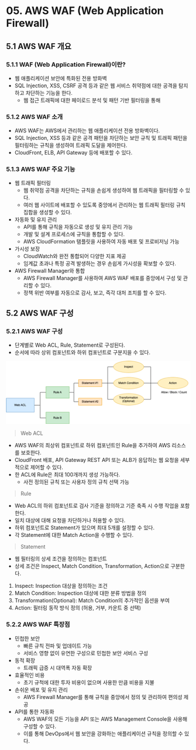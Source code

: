 # 05. AWS WAF (Web Application Firewall)

## 5.1 AWS WAF 개요

### 5.1.1 WAF (Web Application Firewall)이란?

- 웹 애플리케이션 보안에 특화된 전용 방화벽
- SQL Injection, XSS, CSRF 공격 등과 같은 웹 서비스 취약점에 대한 공격을 탐지하고 차단하는 기능을 한다.
    - 웹 접근 트래픽에 대한 페이로드 분석 및 패턴 기반 필터링을 통해

### 5.1.2 AWS WAF 소개

- AWS WAF는 AWS에서 관리하는 웹 애플리케이션 전용 방화벽이다.
- SQL Injection, XSS 등과 같은 공격 패턴을 차단하는 보안 규칙 및 트래픽 패턴을 필터링하는 규칙을 생성하여 트래픽 도달을 제어한다.
- CloudFront, ELB, API Gateway 등에 배포할 수 있다.

### 5.1.3 AWS WAF 주요 기능

- 웹 트래픽 필터링
    - 웹 취약점 공격을 차단하는 규칙을 손쉽게 생성하여 웹 트래픽을 필터링할 수 있다.
    - 여러 웹 사이트에 배포할 수 있도록 중앙에서 관리하는 웹 트래픽 필터링 규칙 집합을 생성할 수 있다.
- 자동화 및 유지 관리
    - API를 통해 규칙을 자동으로 생성 및 유지 관리 가능
    - 개발 및 설계 프로세스에 규칙을 통합할 수 있다.
    - AWS CloudFormation 탬플릿을 사용하여 자동 배포 및 프로비저닝 가능
- 가시성 보장
    - CloudWatch와 완전 통합되어 다양한 지표 제공
    - 임계값 초과나 특정 공격 발생하는 경우 손쉽게 가시성을 확보할 수 있다.
- AWS Firewall Manager와 통합
    - AWS Firewall Manager를 사용하여 AWS WAF 배포를 중앙에서 구성 및 관리할 수 있다.
    - 정책 위반 여부를 자동으로 감사, 보고, 즉각 대처 조치를 할 수 있다.

## 5.2 AWS WAF 구성

### 5.2.1 AWS WAF 구성

- 단계별로 Web ACL, Rule, Statement로 구성된다.
- 순서에 따라 상위 컴포넌트와 하위 컴포넌트로 구분지을 수 있다.

![img.png](../../../../image/waf.png)

> Web ACL
>
- AWS WAF의 최상위 컴포넌트로 하위 컴포넌트인 Rule을 추가하여 AWS 리소스를 보호한다.
- CloudFront 배포, API Gateway REST API 또는 ALB가 응답하는 웹 요청을 세부적으로 제어할 수 있다.
- 한 ACL에 Rule은 최대 100개까지 생성 가능하다.
    - 사전 정의된 규칙 또는 사용자 정의 규칙 선택 가능

> Rule
>
- Web ACL의 하위 컴포넌트로 검사 기준을 정의하고 기준 축족 시 수행 작업을 포함한다.
- 일치 대상에 대해 요청을 차단하거나 허용할 수 있다.
- 하위 컴포넌트로 Statement가 있으며 최대 5개를 설정할 수 있다.
- 각 Statement에 대한 Match Action을 수행할 수 있다.

> Statement
>
- 웹 필터링의 상세 조건을 정의하는 컴포넌트
- 상세 조건은 Inspect, Match Condition, Transformation, Action으로 구분한다.
1. Inspect: Inspection 대상을 정의하는 조건
2. Match Condition: Inspection 대상에 대한 분류 방법을 정의
3. Transformation(Optional): Match Condition의 추가적인 옵션을 부여
4. Action: 필터링 동작 방식 정의 (허용, 거부, 카운트 중 선택)

### 5.2.2 AWS WAF 특장점

- 민첩한 보안
    - 빠른 규칙 전파 및 업데이트 가능
    - 서비스 영향 없이 유연한 구성으로 민첩한 보안 서비스 구성
- 동적 확장
    - 트래픽 급증 시 대역폭 자동 확장
- 효율적인 비용
    - 초기 규척에 대한 투자 비용이 없으며 사용한 만큼 비용을 지불
- 손쉬운 배포 및 유지 관리
    - AWS Firewall Manager를 통해 규칙을 중앙에서 정의 및 관리하여 편의성 제공
- API를 통한 자동화
    - AWS WAF의 모든 기능을 API 또는 AWS Management Console을 사용해 구성할 수 있다.
    - 이를 통해 DevOps에서 웹 보안을 강화하는 애플리케이션 규칙을 정의할 수 있다.
